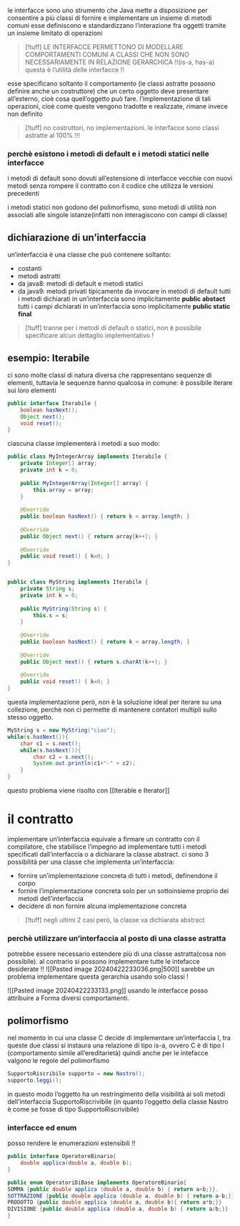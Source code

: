le interfacce sono uno strumento che Java mette a disposizione per consentire a più classi di fornire e implementare un insieme di metodi comuni
esse definiscono e standardizzano l’interazione fra oggetti tramite un insieme limitato di operazioni
>[!tuff] LE INTERFACCE PERMETTONO DI MODELLARE COMPORTAMENTI COMUNI A CLASSI CHE NON SONO NECESSARIAMENTE IN RELAZIONE GERARCHICA !!(is-a, has-a)
>questa è l’utilità delle interfacce !!


esse specificano soltanto il comportamento (le classi astratte possono definire anche un costruttore) che un certo oggetto deve presentare all’esterno, cioè cosa quell’oggetto può fare. l’implementazione di tali operazioni, cioè come queste vengono tradotte e realizzate, rimane invece non definito
>[!tuff] no costruttori, no implementazioni. le interfacce sono classi astratte al 100% !!!

### perchè esistono i metodi di default e i metodi statici nelle interfacce
i metodi di default sono dovuti all’estensione di interfacce vecchie con nuovi metodi senza rompere il contratto con il codice che utilizza le versioni precedenti

i metodi statici non godono del polimorfismo, sono metodi di utilità non associati alle singole istanze(infatti non interagiscono con campi di classe)
## dichiarazione di un’interfaccia
un’interfaccia è una classe che può contenere soltanto:
- costanti
- metodi astratti
- da java8: metodi di default e metodi statici
- da java9: metodi privati tipicamente da invocare in metodi di default
tutti i metodi dichiarati in un’interfaccia sono implicitamente **public abstact**
tutti i campi dichiarati in un’interfaccia sono implicitamente **public static final**
>[!tuff] tranne per i metodi di default o statici, non è possibile specificare alcun dettaglio implementativo !


## esempio: Iterabile
ci sono molte classi di natura diversa che rappresentano sequenze di elementi, tuttavia le sequenze hanno qualcosa in comune: è possibile iterare sui loro elementi

```java
public interface Iterabile {
	boolean hasNext();
	Object next();
	void reset();
}
```

ciascuna classe implementerà i metodi a suo modo:

```java
public class MyIntegerArray implements Iterabile {
	private Integer[] array;
	private int k = 0;
	
	public MyIntegerArray(Integer[] array) {
		this.array = array;
	}
	
	@Override
	public boolean hasNext() { return k < array.length; }
	
	@Override
	public Object next() { return array[k++]; }
	
	@Override
	public void reset() { k=0; }
}


public class MyString implements Iterabile {
	private String s;
	private int k = 0;
	
	public MyString(String s) {
		this.s = s;
	}
	
	@Override
	public boolean hasNext() { return k < array.length; }
	
	@Override
	public Object next() { return s.charAt(k++); }
	
	@Override
	public void reset() { k=0; }
}
```
questa implementazione però, non è la soluzione ideal per iterare su una collezione, perchè non ci permette di mantenere contatori multipli sullo stesso oggetto.
```java
MyString s = new MyString("ciao");
while(s.hasNext()){
	char c1 = s.next();
	while(s.hasNext()){
		char c2 = s.next();
		System.out.println(c1+"-" + c2);
	}
}
```
questo problema viene risolto con [[Iterable e Iterator]]

# il contratto
implementare un’interfaccia equivale a firmare un contratto con il compilatore, che stabilisce l’impegno ad implementare tutti i metodi specificati dall’interfaccia o a dichiarare la classe abstract.
ci sono 3 possibilità per una classe che implementa un’interfaccia:
- fornire un’implementazione concreta di tutti i metodi, definendone il corpo
- fornire l’implementazione concreta solo per un sottoinsieme proprio dei metodi dell’interfaccia
- decidere di non fornire alcuna implementazione concreta
>[!tuff] negli ultimi 2 casi però, la classe va dichiarata abstract

### perchè utilizzare un’interfaccia al posto di una classe astratta 
potrebbe essere necessario estendere più di una classe astratta(cosa non possibile). al contrario si possono implementare tutte le intefacce desiderate !!
![[Pasted image 20240422233036.png|500]]
sarebbe un problema implementare questa gerarchia usando solo classi !


![[Pasted image 20240422233133.png]]
usando le interfacce posso attribuire a Forma diversi comportamenti. 

## polimorfismo
nel momento in cui una classe C decide di implementare un’interfaccia I, tra queste due classi si instaura una relazione di tipo is-a, ovvero C è di tipo I (comportamento simile all’ereditarietà) quindi anche per le intefacce valgono le regole del polimorfismo  
```java
SupportoRiscribile supporto = new Nastro();
supporto.leggi();
```
in questo modo l’oggetto ha un restringimento della visibilità ai soli metodi dell’interfaccia SupportoRiscrivibile (in quanto l’oggetto della classe Nastro è come se fosse di tipo SupportoRiscrivibile)

### interfacce ed enum
posso rendere le enumerazioni estensibili !!
```java
public interface OperatoreBinario{
	double applica(double a, double b);
}

public enum OperatoriDiBase implements OperatoreBinario{
SOMMA {public double applica (double a, double b) { return a+b;}}.
SOTTRAZIONE {public double applica (double a, double b) { return a-b;}}
PRODOTTO {public double applica (double a, double b){ return a*b;}}
DIVISIONE {public double applica (double a, double b) { return a/b;}}
}
```